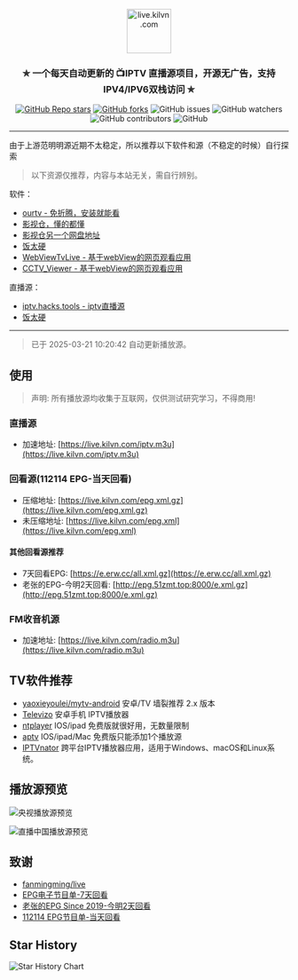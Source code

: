 <p align="center"><img alt="live.kilvn.com" src="https://live.kilvn.com/logo.png" height="80"></p>
<h3 align="center">✯ 一个每天自动更新的 📺IPTV 直播源项目，开源无广告，支持IPV4/IPV6双栈访问 ✯</h3>

<p align="center">
  <a href="https://github.com/kilvn/iptv/" target="_blank"><img alt="GitHub Repo stars" src="https://img.shields.io/github/stars/kilvn/iptv"></a>
  <a href="https://github.com/kilvn/iptv/fork" target="_blank"><img alt="GitHub forks" src="https://img.shields.io/github/forks/kilvn/iptv"></a>
  <img alt="GitHub issues" src="https://img.shields.io/github/issues/kilvn/iptv">
  <img alt="GitHub watchers" src="https://img.shields.io/github/watchers/kilvn/iptv">
  <img alt="GitHub contributors" src="https://img.shields.io/github/contributors/kilvn/iptv">
  <img alt="GitHub" src="https://img.shields.io/github/license/kilvn/iptv">
</p>

---

由于上游范明明源近期不太稳定，所以推荐以下软件和源（不稳定的时候）自行探索

> 以下资源仅推荐，内容与本站无关，需自行辨别。

软件：
  - [ourtv - 免折腾，安装就能看](https://github.com/andandroidor/ourtv)
  - [影视仓，懂的都懂](http://zouming.com/tvboxC1.html)
  - [影视仓另一个网盘地址](https://linux.do/t/411146/28)
  - [饭太硬](https://shouyou.3dmgame.com/android/444031.html)
  - [WebViewTvLive - 基于webView的网页观看应用](https://github.com/hxh19950701/WebViewTvLive)
  - [CCTV_Viewer - 基于webView的网页观看应用](https://github.com/Eanya-Tonic/CCTV_Viewer)

直播源：
  - [iptv.hacks.tools - iptv直播源](https://iptv.hacks.tools/)
  - [饭太硬](https://www.饭太硬.com/)

---

> 已于 2025-03-21 10:20:42 自动更新播放源。

## 使用

> 声明: 所有播放源均收集于互联网，仅供测试研究学习，不得商用!

### 直播源
  - 加速地址: [https://live.kilvn.com/iptv.m3u](https://live.kilvn.com/iptv.m3u)

### 回看源(112114 EPG-当天回看)
  - 压缩地址: [https://live.kilvn.com/epg.xml.gz](https://live.kilvn.com/epg.xml.gz)
  - 未压缩地址: [https://live.kilvn.com/epg.xml](https://live.kilvn.com/epg.xml)

#### 其他回看源推荐
  - 7天回看EPG: [https://e.erw.cc/all.xml.gz](https://e.erw.cc/all.xml.gz)
  - 老张的EPG-今明2天回看: [http://epg.51zmt.top:8000/e.xml.gz](http://epg.51zmt.top:8000/e.xml.gz)

### FM收音机源
  - 加速地址: [https://live.kilvn.com/radio.m3u](https://live.kilvn.com/radio.m3u)

## TV软件推荐
  - [yaoxieyoulei/mytv-android](https://github.com/yaoxieyoulei/mytv-android) 安卓/TV 墙裂推荐 2.x 版本
  - [Televizo](https://televizo.net/) 安卓手机 IPTV播放器
  - [ntplayer](https://ntplayer.nilbt.com/) IOS/ipad 免费版就很好用，无数量限制
  - [aptv](https://github.com/Kimentanm/aptv) IOS/ipad/Mac 免费版只能添加1个播放源
  - [IPTVnator](https://github.com/4gray/iptvnator) 跨平台IPTV播放器应用，适用于Windows、macOS和Linux系统。

## 播放源预览
![央视播放源预览](https://github.com/user-attachments/assets/1acbf06e-982a-4b6d-bfbd-200affb32821)

![直播中国播放源预览](https://github.com/user-attachments/assets/32f4ab3d-0ad9-4b34-ad64-4b16092f6dda)

## 致谢
- [fanmingming/live](https://github.com/fanmingming/live)
- [EPG电子节目单-7天回看](https://e.erw.cc/)
- [老张的EPG Since 2019-今明2天回看](http://epg.51zmt.top:8000/)
- [112114 EPG节目单-当天回看](https://epg.112114.xyz/)

## Star History
<picture>
<source media="(prefers-color-scheme: dark)" srcset="https://api.star-history.com/svg?repos=kilvn/iptv&type=Date&theme=dark" />
<source media="(prefers-color-scheme: light)" srcset="https://api.star-history.com/svg?repos=kilvn/iptv&type=Date" />
<img alt="Star History Chart" src="https://api.star-history.com/svg?repos=kilvn/iptv&type=Date" />
</picture>
